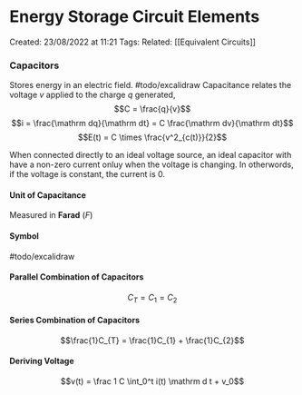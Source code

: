 # Energy Storage Circuit Elements
Created: 23/08/2022 at 11:21
Tags: 
Related: [[Equivalent Circuits]]

### Capacitors
Stores energy in an electric field. #todo/excalidraw
Capacitance relates the voltage $v$ applied to the charge $q$ generated,
$$C = \frac{q}{v}$$
$$i = \frac{\mathrm dq}{\mathrm dt} = C \frac{\mathrm dv}{\mathrm dt}$$
$$E(t) = C \times \frac{v^2_{c(t)}}{2}$$

When connected directly to an ideal voltage source, an ideal capacitor with have a non-zero current onluy when the voltage is changing.
In otherwords, if the voltage is constant, the current is 0.

#### Unit of Capacitance
Measured in **Farad** $(F)$

#### Symbol
#todo/excalidraw

#### Parallel Combination of Capacitors
$$C_{T} = C_{1} = C_{2}$$

#### Series Combination of Capacitors
$$\frac{1}C_{T} = \frac{1}C_{1} + \frac{1}C_{2}$$

#### Deriving Voltage
$$v(t) = \frac 1 C \int_0^t i(t) \mathrm d t + v_0$$
